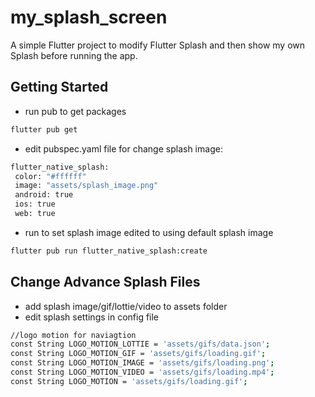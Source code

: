 # my_splash_screen

A simple Flutter project to modify Flutter Splash and then show my own Splash before running the app.

## Getting Started

 * run pub to get packages
```bash
flutter pub get
```
 * edit pubspec.yaml file for change splash image:
 ```bash
 flutter_native_splash:
  color: "#ffffff"
  image: "assets/splash_image.png"
  android: true
  ios: true
  web: true
```
 * run to set splash image edited to using default splash image 
```bash
flutter pub run flutter_native_splash:create
```
## Change Advance Splash Files
 * add splash image/gif/lottie/video to assets folder
 * edit splash settings in config file
 ```bash
 //logo motion for naviagtion
const String LOGO_MOTION_LOTTIE = 'assets/gifs/data.json';
const String LOGO_MOTION_GIF = 'assets/gifs/loading.gif';
const String LOGO_MOTION_IMAGE = 'assets/gifs/loading.png';
const String LOGO_MOTION_VIDEO = 'assets/gifs/loading.mp4';
const String LOGO_MOTION = 'assets/gifs/loading.gif';
```